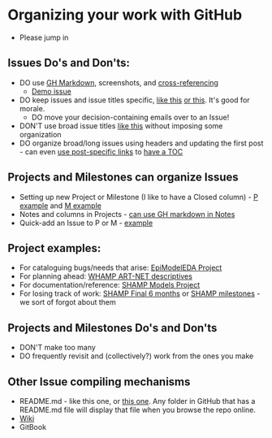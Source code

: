 
# Organizing your work with GitHub

- Please jump in 

## Issues Do's and Don'ts: 
- DO use [GH Markdown](https://help.github.com/en/articles/basic-writing-and-formatting-syntax), screenshots, and [cross-referencing](https://help.github.com/en/articles/autolinked-references-and-urls#issues-and-pull-requests)
   - [Demo issue](https://github.com/statnet/SHAMP/issues/160)
- DO keep issues and issue titles specific, [like this](https://github.com/statnet/SHAMP/issues/142) [or this](https://github.com/statnet/WHAMP/issues/94). It's good for morale.
    - DO move your decision-containing emails over to an Issue!
- DON'T use broad issue titles [like this](https://github.com/statnet/SHAMP/issues/49) without imposing some organization
- DO organize broad/long issues using headers and updating the first post - can even [use post-specific links](https://stackoverflow.com/questions/25163598/how-do-i-reference-a-specific-issue-comment-on-github) to [have a TOC](https://github.com/statnet/SHAMP/issues/134)
## Projects and Milestones can organize Issues 
- Setting up new Project or Milestone (I like to have a Closed column) - [P example](https://github.com/statnet/SHAMP/projects) and [M example](https://github.com/statnet/SHAMP/issues)
- Notes and columns in Projects - [can use GH markdown in Notes](https://github.com/statnet/SHAMP/projects/5)
- Quick-add an Issue to P or M - [example](https://github.com/statnet/SHAMP/issues/160)
## Project examples: 
- For cataloguing bugs/needs that arise: [EpiModelEDA Project](https://github.com/statnet/EpiModelEDA/projects/1)
- For planning ahead: [WHAMP ART-NET descriptives](https://github.com/statnet/WHAMP/projects/7)
- For documentation/reference: [SHAMP Models Project](https://github.com/statnet/SHAMP/projects/13)
- For losing track of work: [SHAMP Final 6 months](https://github.com/statnet/SHAMP/projects/11) or [SHAMP milestones](https://github.com/statnet/SHAMP/milestones) - we sort of forgot about them
## Projects and Milestones Do's and Don'ts
- DON'T make too many
- DO frequently revisit and (collectively?) work from the ones you make
## Other Issue compiling mechanisms
- README.md - like this one, or [this one](https://github.com/statnet/SHAMP/tree/master/egonet/data-prep/make_rda). Any folder in GitHub that has a README.md file will display that file when you browse the repo online.
- [Wiki](https://github.com/statnet/SHAMP/wiki)
- GitBook
